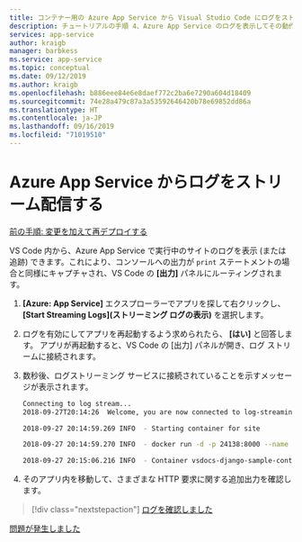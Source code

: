 ```yaml
---
title: コンテナー用の Azure App Service から Visual Studio Code にログをストリーム配信する
description: チュートリアルの手順 4、Azure App Service のログを表示してその動作を監視する。
services: app-service
author: kraigb
manager: barbkess
ms.service: app-service
ms.topic: conceptual
ms.date: 09/12/2019
ms.author: kraigb
ms.openlocfilehash: b886eee84e6e8daef772c2ba6e7290a604d18409
ms.sourcegitcommit: 74e28a479c87a3a53592646420b78e69852dd86a
ms.translationtype: HT
ms.contentlocale: ja-JP
ms.lasthandoff: 09/16/2019
ms.locfileid: "71019510"
---
```

# <a name="stream-logs-from-azure-app-service"></a>Azure App Service からログをストリーム配信する

[前の手順: 変更を加えて再デプロイする](tutorial-deploy-containers-03.md)

VS Code 内から、Azure App Service で実行中のサイトのログを表示 (または追跡) できます。これにより、コンソールへの出力が `print` ステートメントの場合と同様にキャプチャされ、VS Code の **[出力]** パネルにルーティングされます。

1. **[Azure: App Service]** エクスプローラーでアプリを探して右クリックし、 **[Start Streaming Logs]\(ストリーミング ログの表示\)** を選択します。

1. ログを有効にしてアプリを再起動するよう求められたら、 **[はい]** と回答します。 アプリが再起動すると、VS Code の [出力] パネルが開き、ログ ストリームに接続されます。

1. 数秒後、ログストリーミング サービスに接続されていることを示すメッセージが表示されます。

    ```bash
    Connecting to log stream...
    2018-09-27T20:14:26  Welcome, you are now connected to log-streaming service.

    2018-09-27 20:14:59.269 INFO  - Starting container for site

    2018-09-27 20:14:59.270 INFO  - docker run -d -p 24138:8000 --name vsdocs-django-sample-container_0 -e WEBSITES_PORT=8000 -e WEBSITE_SITE_NAME=vsdocs-django-sample-container -e WEBSITE_AUTH_ENABLED=False -e WEBSITE_ROLE_INSTANCE_ID=0 -e WEBSITE_INSTANCE_ID=02c705ae24eaf5f298e553a9c2724b9fe4485707c2d1c36137cd02931091e561 -e HTTP_LOGGING_ENABLED=1 vsdocsregistry.azurecr.io/python-sample-vscode-django-tutorial:latest

    2018-09-27 20:15:06.216 INFO  - Container vsdocs-django-sample-container_0 for site vsdocs-django-sample-container initialized successfully.
    ```

1. そのアプリ内を移動して、さまざまな HTTP 要求に関する追加出力を確認します。

> [!div class="nextstepaction"]
> [ログを確認しました](tutorial-deploy-containers-05.md)

[問題が発生しました](https://www.research.net/r/PWZWZ52?tutorial=vscode-appservice-containers&step=04-stream-logs)
